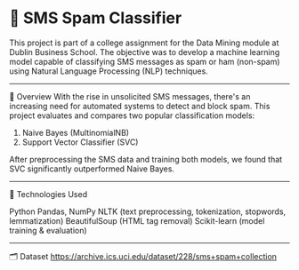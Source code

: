 # 📱 SMS Spam Classifier

This project is part of a college assignment for the Data Mining module at Dublin Business School. The objective was to develop a machine learning model capable of classifying SMS messages as spam or ham (non-spam) using Natural Language Processing (NLP) techniques.
***********************************************************************************************************************************************************************************************************************
🧠 Overview
With the rise in unsolicited SMS messages, there's an increasing need for automated systems to detect and block spam. This project evaluates and compares two popular classification models:

1. Naive Bayes (MultinomialNB)
2. Support Vector Classifier (SVC)

After preprocessing the SMS data and training both models, we found that SVC significantly outperformed Naive Bayes.

***********************************************************************************************************************************************************************************************************************
🧰 Technologies Used

Python
Pandas, NumPy
NLTK (text preprocessing, tokenization, stopwords, lemmatization)
BeautifulSoup (HTML tag removal)
Scikit-learn (model training & evaluation)

***********************************************************************************************************************************************************************************************************************
🗂 Dataset
https://archive.ics.uci.edu/dataset/228/sms+spam+collection
